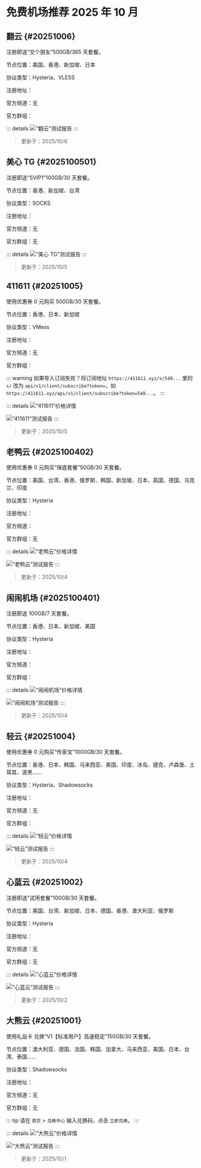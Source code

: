# 免费机场推荐 2025 年 10 月

<!--@include: ../doc-top.md-->

## 翻云 <Badge type="tip" text="免费机场" /> {#20251006}

注册即送“交个朋友”500GB️/365 天套餐。

节点位置：美国、香港、新加坡、日本

协议类型：Hysteria、VLESS

<p>注册地址：<ClientOnly><Link href="https://fanyun.pro/#/register?code=ISyu7ByE" /></ClientOnly></p>
<p>官方频道：无</p>
<p>官方群组：<ClientOnly><Link href="https://t.me/fanyunVPN" /></ClientOnly></p>

::: details
<ClientOnly>
    <Img
        src="https://i.imgur.com/byVsglI.png"
        alt="“翻云”测试报告"
    />
</ClientOnly>
:::

> 更新于：2025/10/6

## 美心 TG <Badge type="info" text="试用机场" /> {#2025100501}

注册即送“SVIP1”100GB️/30 天套餐。

节点位置：香港、新加坡、台湾

协议类型：SOCKS

<p>注册地址：<ClientOnly><Link href="https://wocao.su7.me/#/register?code=xt5r5MF4" /></ClientOnly></p>
<p>官方频道：无</p>
<p>官方群组：无</p>

::: details
<ClientOnly>
    <Img
        src="https://i.imgur.com/mOy4kIx.png"
        alt="“美心 TG”测试报告"
    />
</ClientOnly>
:::

> 更新于：2025/10/5

## 411611 <Badge type="info" text="试用机场" /> {#20251005}

使用优惠券 <ClientOnly><Tooltip code="411611" /></ClientOnly> 0 元购买 500GB️/30 天套餐。

节点位置：香港、日本、新加坡

协议类型：VMess

<p>注册地址：<ClientOnly><Link href="https://411611.xyz/#/register?code=4WvDD6kB" /></ClientOnly></p>
<p>官方频道：无</p>
<p>官方群组：<ClientOnly><Link href="https://t.me/x411611" /></ClientOnly></p>

::: warning
如果导入订阅失败？将订阅地址 `https://411611.xyz/s/549...` 里的 `s/` 改为 `api/v1/client/subscribe?token=`，如 `https://411611.xyz/api/v1/client/subscribe?token=549...`。
:::

::: details
<ClientOnly>
    <Img
        src="https://i.imgur.com/uaLUGXp.png"
        alt="“411611”价格详情"
    />
</ClientOnly>
<p></p>
<ClientOnly>
    <Img
        src="https://i.imgur.com/knOjQSQ.png"
        alt="“411611”测试报告"
    />
</ClientOnly>
:::

> 更新于：2025/10/5

## 老鸭云 <Badge type="info" text="试用机场" /> {#2025100402}

使用优惠券 <ClientOnly><Tooltip code="白嫖老鸭云" /></ClientOnly> 0 元购买“保底套餐”50GB️/30 天套餐。

节点位置：美国、台湾、香港、俄罗斯、韩国、新加坡、日本、英国、德国、乌克兰、印度

协议类型：Hysteria

<p>注册地址：<ClientOnly><Link href="https://oxdtang.top/#/register?code=dnTNS1sq" /></ClientOnly></p>
<p>官方频道：<ClientOnly><Link href="https://t.me/oxdtangx" /></ClientOnly></p>
<p>官方群组：无</p>

::: details
<ClientOnly>
    <Img
        src="https://i.imgur.com/8vzbNDX.png"
        alt="“老鸭云”价格详情"
    />
</ClientOnly>
<p></p>
<ClientOnly>
    <Img
        src="https://i.imgur.com/GIkIsmS.png"
        alt="“老鸭云”测试报告"
    />
</ClientOnly>
:::

> 更新于：2025/10/4

## 闹闹机场 <Badge type="info" text="试用机场" /> {#2025100401}

注册即送 100GB️/7 天套餐。

节点位置：香港、日本、新加坡、美国

协议类型：Hysteria

<p>注册地址：<ClientOnly><Link href="https://nnjc.pics/#/register?code=qYgd9J8I" /></ClientOnly></p>
<p>官方频道：<ClientOnly><Link href="https://t.me/naonaoyun" /></ClientOnly></p>
<p>官方群组：<ClientOnly><Link href="https://t.me/naonaojichang" /></ClientOnly></p>

::: details
<ClientOnly>
    <Img
        src="https://i.imgur.com/kWuWBHn.png"
        alt="“闹闹机场”价格详情"
    />
</ClientOnly>
<p></p>
<ClientOnly>
    <Img
        src="https://i.imgur.com/eqtOgob.png"
        alt="“闹闹机场”测试报告"
    />
</ClientOnly>
:::

> 更新于：2025/10/4

## 轻云 <Badge type="info" text="试用机场" /> {#20251004}

使用优惠券 <ClientOnly><Tooltip code="轻云" /></ClientOnly> 0 元购买“传家宝”1000GB️/30 天套餐。

节点位置：香港、日本、韩国、马来西亚、美国、印度、冰岛、捷克、卢森堡、土耳其、波黑……

协议类型：Hysteria、Shadowsocks

<p>注册地址：<ClientOnly><Link href="https://my.qing.to/#/register?code=0ik5cSzS" /></ClientOnly></p>
<p>官方频道：无</p>
<p>官方群组：<ClientOnly><Link href="https://t.me/qing_to" /></ClientOnly></p>

::: details
<ClientOnly>
    <Img
        src="https://i.imgur.com/Tslofmu.png"
        alt="“轻云”价格详情"
    />
</ClientOnly>
<p></p>
<ClientOnly>
    <Img
        src="https://i.imgur.com/2qN2q3Y.png"
        alt="“轻云”测试报告"
    />
</ClientOnly>
:::

> 更新于：2025/10/4

## 心蓝云 <Badge type="info" text="试用机场" /> {#20251002}

注册即送“试用套餐”100GB️/30 天套餐。

节点位置：美国、台湾、新加坡、日本、德国、香港、澳大利亚、俄罗斯

协议类型：Hysteria

<p>注册地址：<ClientOnly><Link href="https://xinlancloud.top/#/register?code=5XFM7ITt" /></ClientOnly></p>
<p>官方频道：无</p>
<p>官方群组：无</p>

::: details
<ClientOnly>
    <Img
        src="https://i.imgur.com/QtI9wEv.png"
        alt="“心蓝云”价格详情"
    />
</ClientOnly>
<p></p>
<ClientOnly>
    <Img
        src="https://i.imgur.com/J1pfXfD.png"
        alt="“心蓝云”测试报告"
    />
</ClientOnly>
:::

> 更新于：2025/10/2

## 大熊云 <Badge type="info" text="试用机场" /> {#20251001}

使用礼品卡 <ClientOnly><Tooltip code="TB332" /></ClientOnly> 兑换“V1【标准用户】高速稳定”150GB️/30 天套餐。

节点位置：澳大利亚、德国、法国、韩国、加拿大、马来西亚、美国、日本、台湾、泰国……

协议类型：Shadowsocks

<p>注册地址：<ClientOnly><Link href="https://kjak.daxgwlwekg.top/" /></ClientOnly></p>
<p>官方频道：无</p>
<p>官方群组：无</p>

::: tip
请在 `首页` > `兑换中心` 输入兑换码，点击 `立即兑换`。
:::

::: details
<ClientOnly>
    <Img
        src="https://i.imgur.com/9d1ymeG.png"
        alt="“大熊云”价格详情"
    />
</ClientOnly>
<p></p>
<ClientOnly>
    <Img
        src="https://i.imgur.com/OrSMlso.png"
        alt="“大熊云”测试报告"
    />
</ClientOnly>
:::

> 更新于：2025/10/1